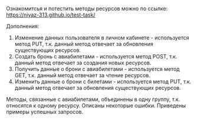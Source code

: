 Ознакомитсья и потестить методы ресурсов можно по ссылке:
https://niyaz-313.github.io/test-task/

Дополнения:
1) Изменение данных пользователя в личном кабинете - используется метод PUT, т.к. данный метод отвечает за обновления существующих ресурсов.
2) Создать бронь с авиабилетами - используется метод POST, т.к. данный метод отвечает за создания новых ресурсов.
3) Получить данные о брони с авиабилетами - используется метод GET, т.к. данный метод отвечает за чтение ресурсов.
4) Изменить данные о брони с билетами - используется метод PUT, т.к. данный метод отвечает за обновления существующих ресурсов.

Методы, связанные с авиабилетами, объединены в одну группу, т.к. относятся к одному ресурсу.
Описаны некоторые ошибки.
Приведены примеры успешных запросов.
